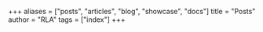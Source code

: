 +++
aliases = ["posts", "articles", "blog", "showcase", "docs"]
title = "Posts"
author = "RLA"
tags = ["index"]
+++
